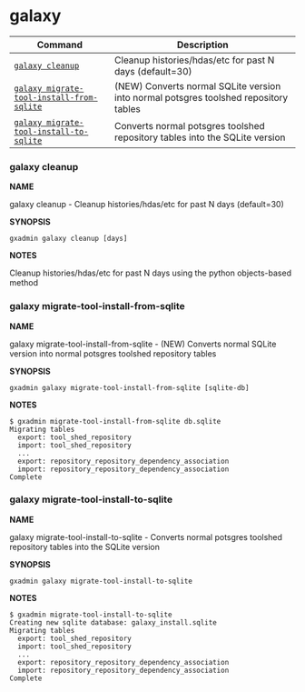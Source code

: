 # galaxy

Command | Description
------- | -----------
[`galaxy cleanup`](#galaxy-cleanup) | Cleanup histories/hdas/etc for past N days (default=30)
[`galaxy migrate-tool-install-from-sqlite`](#galaxy-migrate-tool-install-from-sqlite) | (NEW) Converts normal SQLite version into normal potsgres toolshed repository tables
[`galaxy migrate-tool-install-to-sqlite`](#galaxy-migrate-tool-install-to-sqlite) | Converts normal potsgres toolshed repository tables into the SQLite version

### galaxy cleanup

**NAME**

galaxy cleanup -  Cleanup histories/hdas/etc for past N days (default=30)

**SYNOPSIS**

`gxadmin galaxy cleanup [days]`

**NOTES**

Cleanup histories/hdas/etc for past N days using the python objects-based method


### galaxy migrate-tool-install-from-sqlite

**NAME**

galaxy migrate-tool-install-from-sqlite -  (NEW) Converts normal SQLite version into normal potsgres toolshed repository tables

**SYNOPSIS**

`gxadmin galaxy migrate-tool-install-from-sqlite [sqlite-db]`

**NOTES**

    $ gxadmin migrate-tool-install-from-sqlite db.sqlite
    Migrating tables
      export: tool_shed_repository
      import: tool_shed_repository
      ...
      export: repository_repository_dependency_association
      import: repository_repository_dependency_association
    Complete


### galaxy migrate-tool-install-to-sqlite

**NAME**

galaxy migrate-tool-install-to-sqlite -  Converts normal potsgres toolshed repository tables into the SQLite version

**SYNOPSIS**

`gxadmin galaxy migrate-tool-install-to-sqlite`

**NOTES**

    $ gxadmin migrate-tool-install-to-sqlite
    Creating new sqlite database: galaxy_install.sqlite
    Migrating tables
      export: tool_shed_repository
      import: tool_shed_repository
      ...
      export: repository_repository_dependency_association
      import: repository_repository_dependency_association
    Complete

